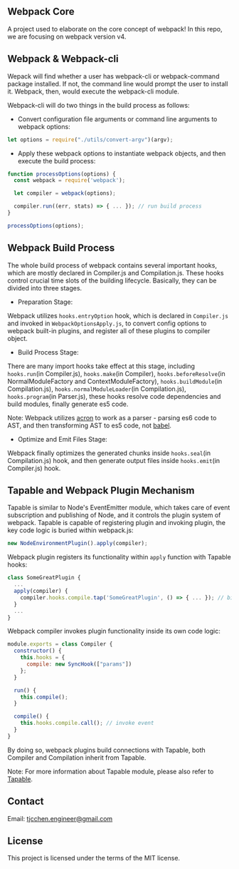 ## Webpack Core
A project used to elaborate on the core concept of webpack! In this repo, we are focusing on webpack version v4.

## Webpack & Webpack-cli
Wepack will find whether a user has webpack-cli or webpack-command package installed. If not, the command line would prompt the user to install it. Webpack, then, would execute the webpack-cli module.

Webpack-cli will do two things in the build process as follows:
- Convert configuration file arguments or command line arguments to webpack options:
```js
let options = require("./utils/convert-argv")(argv);
```
- Apply these webpack options to instantiate webpack objects, and then execute the build process:
```js
function processOptions(options) {
  const webpack = require('webpack');

  let compiler = webpack(options);

  compiler.run((err, stats) => { ... }); // run build process
}

processOptions(options);
```

## Webpack Build Process
The whole build process of webpack contains several important hooks, which are mostly declared in Compiler.js and Compilation.js. These hooks control crucial time slots of the building lifecycle. Basically, they can be divided into three stages.
- Preparation Stage:  

Webpack utilizes `hooks.entryOption` hook, which is declared in `Compiler.js` and invoked in `WebpackOptionsApply.js`, to convert config options to webpack built-in plugins, and register all of these plugins to compiler object. 

- Build Process Stage:  

There are many import hooks take effect at this stage, including `hooks.run`(in Compiler.js), `hooks.make`(in Compiler), `hooks.beforeResolve`(in NormalModuleFactory and ContextModuleFactory), `hooks.buildModule`(in Compilation.js), `hooks.normalModuleLoader`(in Compilation.js), `hooks.program`(in Parser.js), these hooks resolve code dependencies and build modules, finally generate es5 code.  
  
Note: Webpack utilizes [acron](https://github.com/acornjs/acorn) to work as a parser - parsing es6 code to AST, and then transforming AST to es5 code, not [babel](https://github.com/babel/babel).

- Optimize and Emit Files Stage:  

Webpack finally optimizes the generated chunks inside `hooks.seal`(in Compilation.js) hook, and then generate output files inside `hooks.emit`(in Compiler.js) hook.

## Tapable and Webpack Plugin Mechanism
Tapable is similar to Node's EventEmitter module, which takes care of event subscription and publishing of Node, and it controls the plugin system of webpack. Tapable is capable of registering plugin and invoking plugin, the key code logic is buried within webpack.js:
```js
new NodeEnvironmentPlugin().apply(compiler);
```

Webpack plugin registers its functionality within `apply` function with Tapable hooks:
```js
class SomeGreatPlugin {
  ...
  apply(compiler) {
    compiler.hooks.compile.tap('SomeGreatPlugin', () => { ... }); // bind event
  }
  ...
}
```

Webpack compiler invokes plugin functionality inside its own code logic:
```js
module.exports = class Compiler {
  constructor() {
    this.hooks = {
      compile: new SyncHook(["params"])
    };
  }

  run() {
    this.compile();
  }

  compile() {
    this.hooks.compile.call(); // invoke event
  }
}
```

By doing so, webpack plugins build connections with Tapable, both Compiler and Compilation inherit from Tapable.

Note: For more information about Tapable module, please also refer to [Tapable](https://github.com/webpack/tapable).

## Contact
Email: tjcchen.engineer@gmail.com

## License
This project is licensed under the terms of the MIT license.
